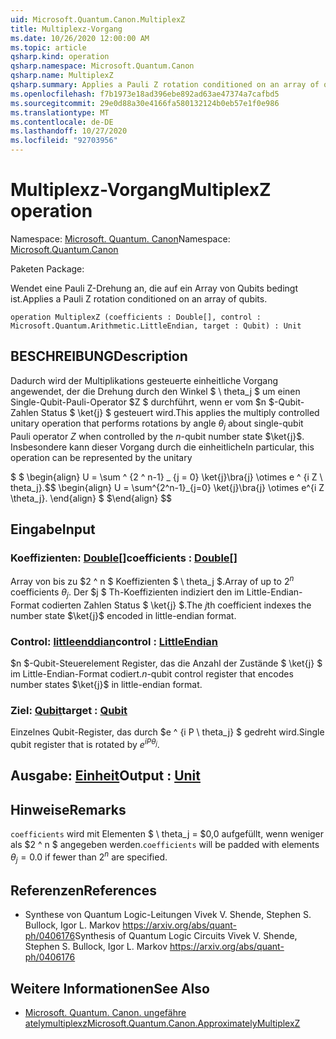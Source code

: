 ```yaml
---
uid: Microsoft.Quantum.Canon.MultiplexZ
title: Multiplexz-Vorgang
ms.date: 10/26/2020 12:00:00 AM
ms.topic: article
qsharp.kind: operation
qsharp.namespace: Microsoft.Quantum.Canon
qsharp.name: MultiplexZ
qsharp.summary: Applies a Pauli Z rotation conditioned on an array of qubits.
ms.openlocfilehash: f7b1973e18ad396ebe892ad63ae47374a7cafbd5
ms.sourcegitcommit: 29e0d88a30e4166fa580132124b0eb57e1f0e986
ms.translationtype: MT
ms.contentlocale: de-DE
ms.lasthandoff: 10/27/2020
ms.locfileid: "92703956"
---
```

# <a name="multiplexz-operation"></a><span data-ttu-id="59ad3-102">Multiplexz-Vorgang</span><span class="sxs-lookup"><span data-stu-id="59ad3-102">MultiplexZ operation</span></span>

<span data-ttu-id="59ad3-103">Namespace: [Microsoft. Quantum. Canon](xref:Microsoft.Quantum.Canon)</span><span class="sxs-lookup"><span data-stu-id="59ad3-103">Namespace: [Microsoft.Quantum.Canon](xref:Microsoft.Quantum.Canon)</span></span>

<span data-ttu-id="59ad3-104">Paketen [](https://nuget.org/packages/)</span><span class="sxs-lookup"><span data-stu-id="59ad3-104">Package: [](https://nuget.org/packages/)</span></span>


<span data-ttu-id="59ad3-105">Wendet eine Pauli Z-Drehung an, die auf ein Array von Qubits bedingt ist.</span><span class="sxs-lookup"><span data-stu-id="59ad3-105">Applies a Pauli Z rotation conditioned on an array of qubits.</span></span>

```qsharp
operation MultiplexZ (coefficients : Double[], control : Microsoft.Quantum.Arithmetic.LittleEndian, target : Qubit) : Unit
```


## <a name="description"></a><span data-ttu-id="59ad3-106">BESCHREIBUNG</span><span class="sxs-lookup"><span data-stu-id="59ad3-106">Description</span></span>

<span data-ttu-id="59ad3-107">Dadurch wird der Multiplikations gesteuerte einheitliche Vorgang angewendet, der die Drehung durch den Winkel $ \ theta_j $ um einen Single-Qubit-Pauli-Operator $Z $ durchführt, wenn er vom $n $-Qubit-Zahlen Status $ \ket{j} $ gesteuert wird.</span><span class="sxs-lookup"><span data-stu-id="59ad3-107">This applies the multiply controlled unitary operation that performs rotations by angle $\theta_j$ about single-qubit Pauli operator $Z$ when controlled by the $n$-qubit number state $\ket{j}$.</span></span>
<span data-ttu-id="59ad3-108">Insbesondere kann dieser Vorgang durch die einheitliche</span><span class="sxs-lookup"><span data-stu-id="59ad3-108">In particular, this operation can be represented by the unitary</span></span>

<span data-ttu-id="59ad3-109">$ $ \begin{align} U = \sum ^ {2 ^ n-1} _ {j = 0} \ket{j}\bra{j} \otimes e ^ {i Z \ theta_j}.</span><span class="sxs-lookup"><span data-stu-id="59ad3-109">$$ \begin{align} U = \sum^{2^n-1}_{j=0} \ket{j}\bra{j} \otimes e^{i Z \theta_j}.</span></span>
<span data-ttu-id="59ad3-110">\end{align} $ $</span><span class="sxs-lookup"><span data-stu-id="59ad3-110">\end{align} $$</span></span>

## <a name="input"></a><span data-ttu-id="59ad3-111">Eingabe</span><span class="sxs-lookup"><span data-stu-id="59ad3-111">Input</span></span>

### <a name="coefficients--double"></a><span data-ttu-id="59ad3-112">Koeffizienten: [Double](xref:microsoft.quantum.lang-ref.double)[]</span><span class="sxs-lookup"><span data-stu-id="59ad3-112">coefficients : [Double](xref:microsoft.quantum.lang-ref.double)[]</span></span>

<span data-ttu-id="59ad3-113">Array von bis zu $2 ^ n $ Koeffizienten $ \ theta_j $.</span><span class="sxs-lookup"><span data-stu-id="59ad3-113">Array of up to $2^n$ coefficients $\theta_j$.</span></span> <span data-ttu-id="59ad3-114">Der $j $ Th-Koeffizienten indiziert den im Little-Endian-Format codierten Zahlen Status $ \ket{j} $.</span><span class="sxs-lookup"><span data-stu-id="59ad3-114">The $j$th coefficient indexes the number state $\ket{j}$ encoded in little-endian format.</span></span>


### <a name="control--littleendian"></a><span data-ttu-id="59ad3-115">Control: [littleenddian](xref:Microsoft.Quantum.Arithmetic.LittleEndian)</span><span class="sxs-lookup"><span data-stu-id="59ad3-115">control : [LittleEndian](xref:Microsoft.Quantum.Arithmetic.LittleEndian)</span></span>

<span data-ttu-id="59ad3-116">$n $-Qubit-Steuerelement Register, das die Anzahl der Zustände $ \ket{j} $ im Little-Endian-Format codiert.</span><span class="sxs-lookup"><span data-stu-id="59ad3-116">$n$-qubit control register that encodes number states $\ket{j}$ in little-endian format.</span></span>


### <a name="target--qubit"></a><span data-ttu-id="59ad3-117">Ziel: [Qubit](xref:microsoft.quantum.lang-ref.qubit)</span><span class="sxs-lookup"><span data-stu-id="59ad3-117">target : [Qubit](xref:microsoft.quantum.lang-ref.qubit)</span></span>

<span data-ttu-id="59ad3-118">Einzelnes Qubit-Register, das durch $e ^ {i P \ theta_j} $ gedreht wird.</span><span class="sxs-lookup"><span data-stu-id="59ad3-118">Single qubit register that is rotated by $e^{i P \theta_j}$.</span></span>



## <a name="output--unit"></a><span data-ttu-id="59ad3-119">Ausgabe: [Einheit](xref:microsoft.quantum.lang-ref.unit)</span><span class="sxs-lookup"><span data-stu-id="59ad3-119">Output : [Unit](xref:microsoft.quantum.lang-ref.unit)</span></span>



## <a name="remarks"></a><span data-ttu-id="59ad3-120">Hinweise</span><span class="sxs-lookup"><span data-stu-id="59ad3-120">Remarks</span></span>

<span data-ttu-id="59ad3-121">`coefficients` wird mit Elementen $ \ theta_j = $0,0 aufgefüllt, wenn weniger als $2 ^ n $ angegeben werden.</span><span class="sxs-lookup"><span data-stu-id="59ad3-121">`coefficients` will be padded with elements $\theta_j = 0.0$ if fewer than $2^n$ are specified.</span></span>

## <a name="references"></a><span data-ttu-id="59ad3-122">Referenzen</span><span class="sxs-lookup"><span data-stu-id="59ad3-122">References</span></span>

- <span data-ttu-id="59ad3-123">Synthese von Quantum Logic-Leitungen Vivek V. Shende, Stephen S. Bullock, Igor L. Markov https://arxiv.org/abs/quant-ph/0406176</span><span class="sxs-lookup"><span data-stu-id="59ad3-123">Synthesis of Quantum Logic Circuits Vivek V. Shende, Stephen S. Bullock, Igor L. Markov https://arxiv.org/abs/quant-ph/0406176</span></span>

## <a name="see-also"></a><span data-ttu-id="59ad3-124">Weitere Informationen</span><span class="sxs-lookup"><span data-stu-id="59ad3-124">See Also</span></span>

- [<span data-ttu-id="59ad3-125">Microsoft. Quantum. Canon. ungefähre atelymultiplexz</span><span class="sxs-lookup"><span data-stu-id="59ad3-125">Microsoft.Quantum.Canon.ApproximatelyMultiplexZ</span></span>](xref:Microsoft.Quantum.Canon.ApproximatelyMultiplexZ)